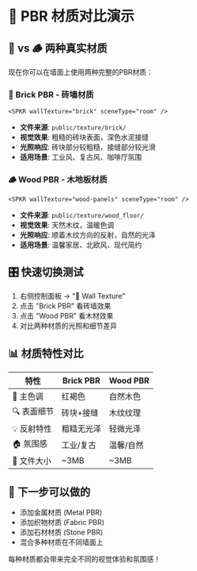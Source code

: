 # 🎨 PBR 材质对比演示

## 🧱 vs 🪵 两种真实材质

现在你可以在墙面上使用两种完整的PBR材质：

### 🧱 Brick PBR - 砖墙材质
```tsx
<SPKR wallTexture="brick" sceneType="room" />
```
- **文件来源**: `public/texture/brick/`
- **视觉效果**: 粗糙的砖块表面，深色水泥接缝
- **光照响应**: 砖块部分较粗糙，接缝部分较光滑
- **适用场景**: 工业风、复古风、咖啡厅氛围

### 🪵 Wood PBR - 木地板材质  
```tsx
<SPKR wallTexture="wood-panels" sceneType="room" />
```
- **文件来源**: `public/texture/wood_floor/`
- **视觉效果**: 天然木纹，温暖色调
- **光照响应**: 顺着木纹方向的反射，自然的光泽
- **适用场景**: 温馨家居、北欧风、现代简约

## 🎛️ 快速切换测试

1. 右侧控制面板 → "🎨 Wall Texture"
2. 点击 "Brick PBR" 看砖墙效果
3. 点击 "Wood PBR" 看木材效果
4. 对比两种材质的光照和细节差异

## 📊 材质特性对比

| 特性 | Brick PBR | Wood PBR |
|------|-----------|----------|
| 🎨 主色调 | 红褐色 | 自然木色 |
| 🔍 表面细节 | 砖块+接缝 | 木纹纹理 |
| 💡 反射特性 | 粗糙无光泽 | 轻微光泽 |
| 🏠 氛围感 | 工业/复古 | 温馨/自然 |
| 📁 文件大小 | ~3MB | ~3MB |

## 🚀 下一步可以做的

- 添加金属材质 (Metal PBR)
- 添加织物材质 (Fabric PBR)  
- 添加石材材质 (Stone PBR)
- 混合多种材质在不同墙面上

每种材质都会带来完全不同的视觉体验和氛围感！
